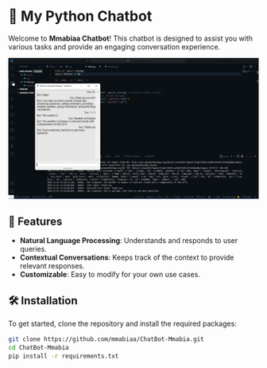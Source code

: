 # 🤖 My Python Chatbot

Welcome to **Mmabiaa Chatbot**! This chatbot is designed to assist you with various tasks and provide an engaging conversation experience.

![Chatbot](https://github.com/Mmabiaa/ChatBot-Mmabia/blob/main/Chatbot/Pictures/chatBot.png)

## 🚀 Features

- **Natural Language Processing**: Understands and responds to user queries.
- **Contextual Conversations**: Keeps track of the context to provide relevant responses.
- **Customizable**: Easy to modify for your own use cases.


## 🛠️ Installation

To get started, clone the repository and install the required packages:

```bash
git clone https://github.com/mmabiaa/ChatBot-Mmabia.git
cd ChatBot-Mmabia
pip install -r requirements.txt
